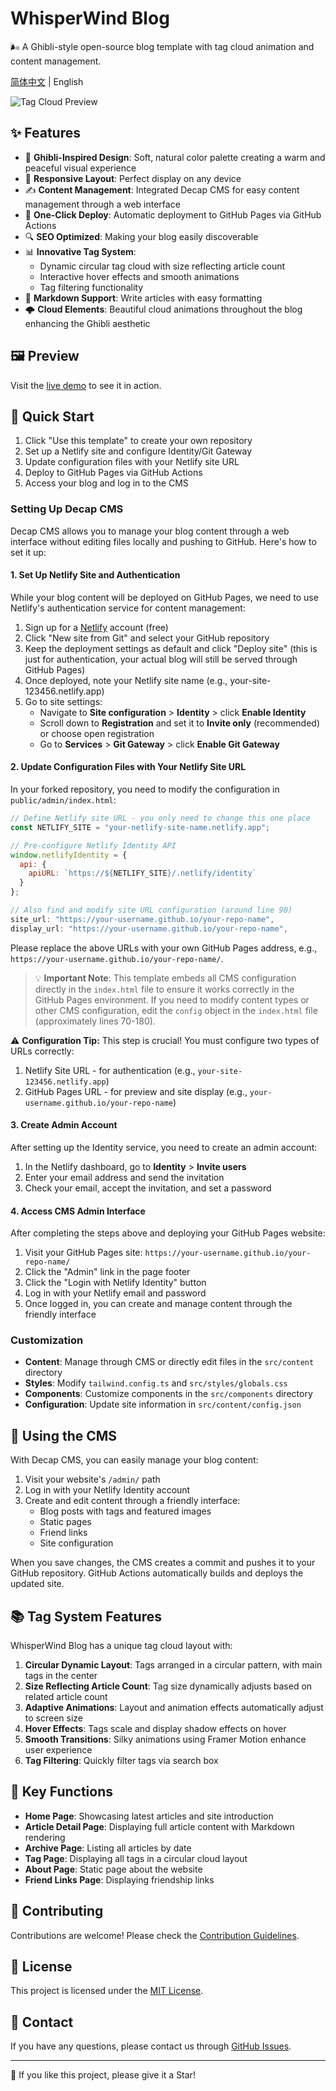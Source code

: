 # WhisperWind Blog

🌬️ A Ghibli-style open-source blog template with tag cloud animation and content management.

[简体中文](README.zh-CN.md) | English

![Tag Cloud Preview](https://i.imgur.com/KgYvFvb.png)

## ✨ Features

- 🎨 **Ghibli-Inspired Design**: Soft, natural color palette creating a warm and peaceful visual experience
- 📱 **Responsive Layout**: Perfect display on any device
- ✍️ **Content Management**: Integrated Decap CMS for easy content management through a web interface
- 🚀 **One-Click Deploy**: Automatic deployment to GitHub Pages via GitHub Actions
- 🔍 **SEO Optimized**: Making your blog easily discoverable
- 📊 **Innovative Tag System**:
  - Dynamic circular tag cloud with size reflecting article count
  - Interactive hover effects and smooth animations
  - Tag filtering functionality
- 📝 **Markdown Support**: Write articles with easy formatting
- 🌩️ **Cloud Elements**: Beautiful cloud animations throughout the blog enhancing the Ghibli aesthetic

## 🖼️ Preview

Visit the [live demo](https://wowyuarm.github.io/WhisperWind-blog/) to see it in action.

## 🚀 Quick Start

1. Click "Use this template" to create your own repository
2. Set up a Netlify site and configure Identity/Git Gateway
3. Update configuration files with your Netlify site URL
4. Deploy to GitHub Pages via GitHub Actions
5. Access your blog and log in to the CMS

### Setting Up Decap CMS

Decap CMS allows you to manage your blog content through a web interface without editing files locally and pushing to GitHub. Here's how to set it up:

#### 1. Set Up Netlify Site and Authentication

While your blog content will be deployed on GitHub Pages, we need to use Netlify's authentication service for content management:

1. Sign up for a [Netlify](https://app.netlify.com/) account (free)
2. Click "New site from Git" and select your GitHub repository
3. Keep the deployment settings as default and click "Deploy site" (this is just for authentication, your actual blog will still be served through GitHub Pages)
4. Once deployed, note your Netlify site name (e.g., your-site-123456.netlify.app)
5. Go to site settings:
   - Navigate to **Site configuration** > **Identity** > click **Enable Identity**
   - Scroll down to **Registration** and set it to **Invite only** (recommended) or choose open registration
   - Go to **Services** > **Git Gateway** > click **Enable Git Gateway**

#### 2. Update Configuration Files with Your Netlify Site URL

In your forked repository, you need to modify the configuration in `public/admin/index.html`:

```javascript
// Define Netlify site URL - you only need to change this one place
const NETLIFY_SITE = "your-netlify-site-name.netlify.app";

// Pre-configure Netlify Identity API
window.netlifyIdentity = {
  api: {
    apiURL: `https://${NETLIFY_SITE}/.netlify/identity`
  }
};

// Also find and modify site URL configuration (around line 90)
site_url: "https://your-username.github.io/your-repo-name",
display_url: "https://your-username.github.io/your-repo-name",
```

Please replace the above URLs with your own GitHub Pages address, e.g., `https://your-username.github.io/your-repo-name/`.

> 💡 **Important Note**: This template embeds all CMS configuration directly in the `index.html` file to ensure it works correctly in the GitHub Pages environment. If you need to modify content types or other CMS configuration, edit the `config` object in the `index.html` file (approximately lines 70-180).

⚠️ **Configuration Tip:** This step is crucial! You must configure two types of URLs correctly:
1. Netlify Site URL - for authentication (e.g., `your-site-123456.netlify.app`)
2. GitHub Pages URL - for preview and site display (e.g., `your-username.github.io/your-repo-name`)

#### 3. Create Admin Account

After setting up the Identity service, you need to create an admin account:

1. In the Netlify dashboard, go to **Identity** > **Invite users**
2. Enter your email address and send the invitation
3. Check your email, accept the invitation, and set a password

#### 4. Access CMS Admin Interface

After completing the steps above and deploying your GitHub Pages website:

1. Visit your GitHub Pages site: `https://your-username.github.io/your-repo-name/`
2. Click the "Admin" link in the page footer
3. Click the "Login with Netlify Identity" button
4. Log in with your Netlify email and password
5. Once logged in, you can create and manage content through the friendly interface

### Customization

- **Content**: Manage through CMS or directly edit files in the `src/content` directory
- **Styles**: Modify `tailwind.config.ts` and `src/styles/globals.css`
- **Components**: Customize components in the `src/components` directory
- **Configuration**: Update site information in `src/content/config.json`

## 📝 Using the CMS

With Decap CMS, you can easily manage your blog content:

1. Visit your website's `/admin/` path
2. Log in with your Netlify Identity account
3. Create and edit content through a friendly interface:
   - Blog posts with tags and featured images
   - Static pages
   - Friend links
   - Site configuration

When you save changes, the CMS creates a commit and pushes it to your GitHub repository. GitHub Actions automatically builds and deploys the updated site.

## 📚 Tag System Features

WhisperWind Blog has a unique tag cloud layout with:

1. **Circular Dynamic Layout**: Tags arranged in a circular pattern, with main tags in the center
2. **Size Reflecting Article Count**: Tag size dynamically adjusts based on related article count
3. **Adaptive Animations**: Layout and animation effects automatically adjust to screen size
4. **Hover Effects**: Tags scale and display shadow effects on hover
5. **Smooth Transitions**: Silky animations using Framer Motion enhance user experience
6. **Tag Filtering**: Quickly filter tags via search box

## 🧩 Key Functions

- **Home Page**: Showcasing latest articles and site introduction
- **Article Detail Page**: Displaying full article content with Markdown rendering
- **Archive Page**: Listing all articles by date
- **Tag Page**: Displaying all tags in a circular cloud layout
- **About Page**: Static page about the website
- **Friend Links Page**: Displaying friendship links

## 🤝 Contributing

Contributions are welcome! Please check the [Contribution Guidelines](CONTRIBUTING.md).

## 📃 License

This project is licensed under the [MIT License](LICENSE).

## 📧 Contact

If you have any questions, please contact us through [GitHub Issues](https://github.com/wowyuarm/WhisperWind-blog/issues).

---

🌟 If you like this project, please give it a Star!